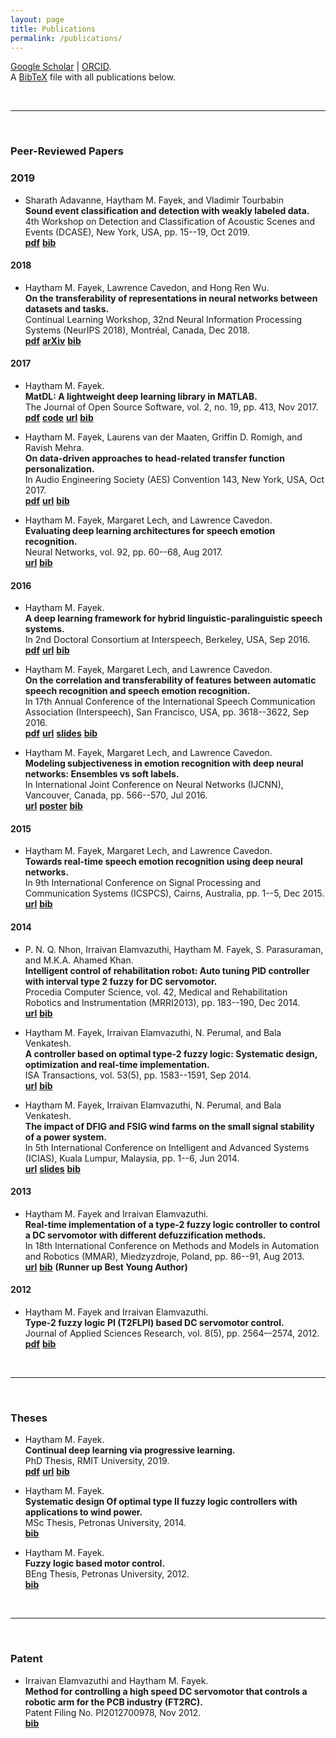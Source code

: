 ```yaml
---
layout: page
title: Publications
permalink: /publications/
---
```


[Google Scholar](https://scholar.google.com/citations?user=l5T9RtcAAAAJ) | [ORCID](https://orcid.org/0000-0002-1840-7605).  
A [BibTeX](../assets/bibtex/Fayek.bib) file with all publications below. 

<br/>

---

<br/>


### Peer-Reviewed Papers

### 2019

- Sharath Adavanne, Haytham M. Fayek, and Vladimir Tourbabin  
**Sound event classification and detection with weakly labeled data.**  
4th Workshop on Detection and Classification of Acoustic Scenes and Events (DCASE), New York, USA, pp. 15--19, Oct 2019.  
[**pdf**](http://dcase.community/documents/workshop2019/proceedings/DCASE2019Workshop_Adavanne_45.pdf)
[**bib**](../assets/bibtex/Adavanne2019.bib)

#### 2018

- Haytham M. Fayek, Lawrence Cavedon, and Hong Ren Wu.  
**On the transferability of representations in neural networks between datasets and tasks.**  
Continual Learning Workshop, 32nd Neural Information Processing Systems (NeurIPS 2018), Montréal, Canada, Dec 2018.  
[**pdf**](https://marcpickett.com/cl2018/CL-2018_paper_19.pdf)
[**arXiv**](https://arxiv.org/abs/1811.12273)
[**bib**](../assets/bibtex/Fayek2018.bib)

#### 2017

- Haytham M. Fayek.  
**MatDL: A lightweight deep learning library in MATLAB.**  
The Journal of Open Source Software, vol. 2, no. 19, pp. 413, Nov 2017.  
[**pdf**](http://www.theoj.org/joss-papers/joss.00413/10.21105.joss.00413.pdf)
[**code**](https://github.com/haythamfayek/MatDL)
[**url**](https://doi.org/10.21105/joss.00413)
[**bib**](../assets/bibtex/Fayek2017b.bib)

- Haytham M. Fayek, Laurens van der Maaten, Griffin D. Romigh, and Ravish Mehra.  
**On data-driven approaches to head-related transfer function personalization.**  
In Audio Engineering Society (AES) Convention 143, New York, USA, Oct 2017.  
[**pdf**](https://www.dropbox.com/s/5q5oyz6pqi9odu4/19287.pdf?dl=0)
[**url**](http://www.aes.org/e-lib/browse.cfm?elib=19287)
[**bib**](../assets/bibtex/Fayek2017a.bib)

- Haytham M. Fayek, Margaret Lech, and Lawrence Cavedon.  
**Evaluating deep learning architectures for speech emotion recognition.**  
Neural Networks, vol. 92, pp. 60--68, Aug 2017.  
[**url**](http://doi.org/10.1016/j.neunet.2017.02.013)
[**bib**](../assets/bibtex/Fayek2017.bib)

#### 2016

- Haytham M. Fayek.  
**A deep learning framework for hybrid linguistic-paralinguistic speech systems.**  
In 2nd Doctoral Consortium at Interspeech, Berkeley, USA, Sep 2016.  
[**pdf**](http://www.isca-students.org/sites/default/files/2ndDC_paper_2.pdf)
[**url**](http://www.isca-students.org/?q=node/4809)
[**bib**](../assets/bibtex/Fayek2016b.bib)

- Haytham M. Fayek, Margaret Lech, and Lawrence Cavedon.  
**On the correlation and transferability of features between automatic speech recognition and speech emotion recognition.**  
In 17th Annual Conference of the International Speech Communication Association (Interspeech), San Francisco, USA, pp. 3618--3622, Sep 2016.  
[**pdf**](http://www.isca-speech.org/archive/Interspeech_2016/pdfs/0868.PDF)
[**url**](http://www.isca-speech.org/archive/Interspeech_2016/abstracts/0868.html)
[**slides**](../assets/presentations/Fayek_is16.pdf)
[**bib**](../assets/bibtex/Fayek2016a.bib)

- Haytham M. Fayek, Margaret Lech, and Lawrence Cavedon.  
**Modeling subjectiveness in emotion recognition with deep neural networks: Ensembles vs soft labels.**  
In International Joint Conference on Neural Networks (IJCNN), Vancouver, Canada, pp. 566--570, Jul 2016.  
[**url**](http://ieeexplore.ieee.org/abstract/document/7727250/)
[**poster**](../assets/presentations/Fayek_ijcnn16.pdf)
[**bib**](../assets/bibtex/Fayek2016.bib)

#### 2015

- Haytham M. Fayek, Margaret Lech, and Lawrence Cavedon.  
**Towards real-time speech emotion recognition using deep neural networks.**  
In 9th International Conference on Signal Processing and Communication Systems (ICSPCS), Cairns, Australia, pp. 1--5, Dec 2015.  
[**url**](http://ieeexplore.ieee.org/xpl/login.jsp?tp=&arnumber=7391796&url=http%3A%2F%2Fieeexplore.ieee.org%2Fxpls%2Fabs_all.jsp%3Farnumber%3D7391796)
[**bib**](../assets/bibtex/Fayek2015.bib)

#### 2014

- P. N. Q. Nhon, Irraivan Elamvazuthi, Haytham M. Fayek, S. Parasuraman, and M.K.A. Ahamed Khan.  
**Intelligent control of rehabilitation robot: Auto tuning PID controller with interval type 2 fuzzy for DC servomotor.**  
Procedia Computer Science, vol. 42, Medical and Rehabilitation Robotics and Instrumentation (MRRI2013), pp. 183--190, Dec 2014.  
[**url**](https://doi.org/10.1016/j.procs.2014.11.050)
[**bib**](../assets/bibtex/Nhon2014.bib)

- Haytham M. Fayek, Irraivan Elamvazuthi, N. Perumal, and Bala Venkatesh.  
**A controller based on optimal type-2 fuzzy logic: Systematic design, optimization and real-time implementation.**  
ISA Transactions, vol. 53(5), pp. 1583--1591, Sep 2014.  
[**url**](http://doi.org/10.1016/j.isatra.2014.06.001)
[**bib**](../assets/bibtex/Fayek2014a.bib)

- Haytham M. Fayek, Irraivan Elamvazuthi, N. Perumal, and Bala Venkatesh.  
**The impact of DFIG and FSIG wind farms on the small signal stability of a power system.**  
In 5th International Conference on Intelligent and Advanced Systems (ICIAS), Kuala Lumpur, Malaysia, pp. 1--6, Jun 2014.  
[**url**](http://ieeexplore.ieee.org/document/6869505/)
[**slides**](../assets/presentations/Fayek_icias16.pdf)
[**bib**](../assets/bibtex/Fayek2014.bib)

#### 2013

- Haytham M. Fayek and Irraivan Elamvazuthi.  
**Real-time implementation of a type-2 fuzzy logic controller to control a DC servomotor with different defuzzification methods.**  
In 18th International Conference on Methods and Models in Automation and Robotics (MMAR), Miedzyzdroje, Poland, pp. 86--91, Aug 2013.  
[**url**](http://ieeexplore.ieee.org/xpl/articleDetails.jsp?arnumber=6669886)
[**bib**](../assets/bibtex/Fayek2013.bib)
**(Runner up Best Young Author)**

#### 2012

- Haytham M. Fayek and Irraivan Elamvazuthi.  
**Type-2 fuzzy logic PI (T2FLPI) based DC servomotor control.**  
Journal of Applied Sciences Research, vol. 8(5), pp. 2564–-2574, 2012.  
[**pdf**](http://www.aensiweb.com/old/jasr/jasr/2012/2564-2574.pdf)
[**bib**](../assets/bibtex/Fayek2012a.bib)

<br/>

---

<br/>

### Theses

- Haytham M. Fayek.  
**Continual deep learning via progressive learning.**  
PhD Thesis, RMIT University, 2019.  
[**pdf**](http://researchbank.rmit.edu.au/eserv/rmit:162646/Fayek.pdf)
[**url**](http://researchbank.rmit.edu.au/view/rmit:162646)
[**bib**](../assets/bibtex/Fayek2019.bib)

- Haytham M. Fayek.  
**Systematic design Of optimal type II fuzzy logic controllers with applications to wind power.**  
MSc Thesis, Petronas University, 2014.  
[**bib**](../assets/bibtex/Fayek2014b.bib)

- Haytham M. Fayek.  
**Fuzzy logic based motor control.**  
BEng Thesis, Petronas University, 2012.  
[**bib**](../assets/bibtex/Fayek2011.bib)

<br/>

---

<br/>


### Patent

- Irraivan Elamvazuthi and Haytham M. Fayek.  
**Method for controlling a high speed DC servomotor that controls a robotic arm for the PCB industry (FT2RC).**  
Patent Filing No. PI2012700978, Nov 2012.  
[**bib**](../assets/bibtex/Fayek2012.bib)
